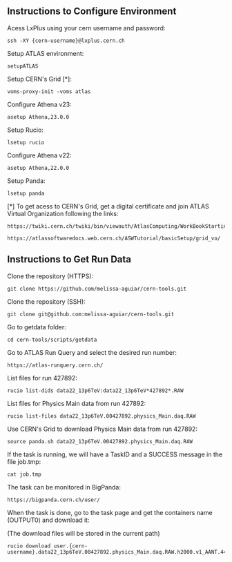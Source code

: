 ## Instructions to Configure Environment


Acess LxPlus using your cern username and password:

    ssh -XY {cern-username}@lxplus.cern.ch

Setup ATLAS environment:

    setupATLAS

Setup CERN's Grid [*]:

    voms-proxy-init -voms atlas

Configure Athena v23:

    asetup Athena,23.0.0

Setup Rucio:

    lsetup rucio

Configure Athena v22:

    asetup Athena,22.0.0

Setup Panda:

    lsetup panda


[*] To get acess to CERN's Grid, get a digital certificate and join ATLAS Virtual Organization following the links:

    https://twiki.cern.ch/twiki/bin/viewauth/AtlasComputing/WorkBookStartingGrid

    https://atlassoftwaredocs.web.cern.ch/ASWTutorial/basicSetup/grid_vo/

## Instructions to Get Run Data


Clone the repository (HTTPS):

    git clone https://github.com/melissa-aguiar/cern-tools.git

Clone the repository (SSH):

    git clone git@github.com:melissa-aguiar/cern-tools.git

Go to getdata folder:

    cd cern-tools/scripts/getdata
    
Go to ATLAS Run Query and select the desired run number:

    https://atlas-runquery.cern.ch/

List files for run 427892:

    rucio list-dids data22_13p6TeV:data22_13p6TeV*427892*.RAW

List files for Physics Main data from run 427892:

    rucio list-files data22_13p6TeV.00427892.physics_Main.daq.RAW

Use CERN's Grid to download Physics Main data from run 427892:

    source panda.sh data22_13p6TeV.00427892.physics_Main.daq.RAW

If the task is running, we will have a TaskID and a SUCCESS message in the file job.tmp:

    cat job.tmp

The task can be monitored in BigPanda:

    https://bigpanda.cern.ch/user/

When the task is done, go to the task page and get the containers name (OUTPUT0) and download it:

(The download files will be stored in the current path)

    rucio download user.{cern-username}.data22_13p6TeV.00427892.physics_Main.daq.RAW.h2000.v1_AANT.440329476
